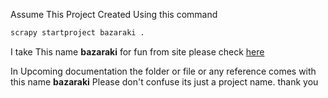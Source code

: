 Assume This Project Created Using this command
```cmd
scrapy startproject bazaraki .
```

I take This name **bazaraki** for fun from site please check [here](https://www.google.com/search?q=bazaraki&source=lmns&bih=695&biw=1536&rlz=1C1RXQR_enIN1070IN1071&hl=en-US&sa=X&ved=2ahUKEwjBtZ3d0eSDAxUa56ACHe8zB4AQ0pQJKAB6BAgBEAI)

In Upcoming documentation the folder or file or any reference comes with this name **bazaraki** Please don't confuse its just a project name. thank you

